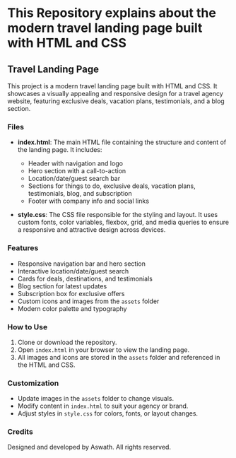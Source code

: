 
# This Repository explains about the modern travel landing page built with HTML and CSS

## Travel Landing Page

This project is a modern travel landing page built with HTML and CSS. It showcases a visually appealing and responsive design for a travel agency website, featuring exclusive deals, vacation plans, testimonials, and a blog section.

### Files

- **index.html**: The main HTML file containing the structure and content of the landing page. It includes:
	- Header with navigation and logo
	- Hero section with a call-to-action
	- Location/date/guest search bar
	- Sections for things to do, exclusive deals, vacation plans, testimonials, blog, and subscription
	- Footer with company info and social links

- **style.css**: The CSS file responsible for the styling and layout. It uses custom fonts, color variables, flexbox, grid, and media queries to ensure a responsive and attractive design across devices.

### Features

- Responsive navigation bar and hero section
- Interactive location/date/guest search
- Cards for deals, destinations, and testimonials
- Blog section for latest updates
- Subscription box for exclusive offers
- Custom icons and images from the `assets` folder
- Modern color palette and typography

### How to Use

1. Clone or download the repository.
2. Open `index.html` in your browser to view the landing page.
3. All images and icons are stored in the `assets` folder and referenced in the HTML and CSS.

### Customization

- Update images in the `assets` folder to change visuals.
- Modify content in `index.html` to suit your agency or brand.
- Adjust styles in `style.css` for colors, fonts, or layout changes.

### Credits

Designed and developed by Aswath. All rights reserved.
